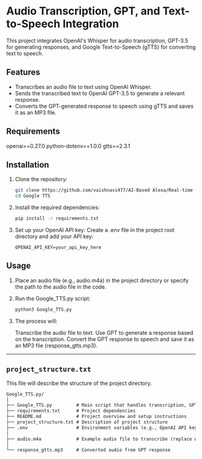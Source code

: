 # Audio Transcription, GPT, and Text-to-Speech Integration

This project integrates OpenAI's Whisper for audio transcription, GPT-3.5 for generating responses, and Google Text-to-Speech (gTTS) for converting text to speech.

## Features

- Transcribes an audio file to text using OpenAI Whisper.
- Sends the transcribed text to OpenAI GPT-3.5 to generate a relevant response.
- Converts the GPT-generated response to speech using gTTS and saves it as an MP3 file.

## Requirements

openai==0.27.0
python-dotenv==1.0.0
gtts==2.3.1

## Installation

1. Clone the repository:
   ```bash
   git clone https://github.com/vaishnavi477/AI-Based Alexa/Real-time Speech-to-Text-to-Speech.git
   cd Google TTS

2. Install the required dependencies:
    ```bash
    pip install -r requirements.txt
    ```

3. Set up your OpenAI API key:
    Create a .env file in the project root directory and add your API key:
    ```
    OPENAI_API_KEY=your_api_key_here
    ```

## Usage

1. Place an audio file (e.g., audio.m4a) in the project directory or specify the path to the audio file in the code.

2. Run the Google_TTS.py script:
    ```bash
    python3 Google_TTS.py
    ```
3. The process will:

    Transcribe the audio file to text.
    Use GPT to generate a response based on the transcription.
    Convert the GPT response to speech and save it as an MP3 file (response_gtts.mp3).


---

## `project_structure.txt`

This file will describe the structure of the project directory.

```txt
Google_TTS.py/
│
├── Google_TTS.py         # Main script that handles transcription, GPT response, and TTS
├── requirements.txt      # Project dependencies
├── README.md             # Project overview and setup instructions
├── project_structure.txt # Description of project structure
├── .env                  # Environment variables (e.g., OpenAI API key)
│
├── audio.m4a             # Example audio file to transcribe (replace with your own)
│
└── response_gtts.mp3     # Converted audio from GPT response 
